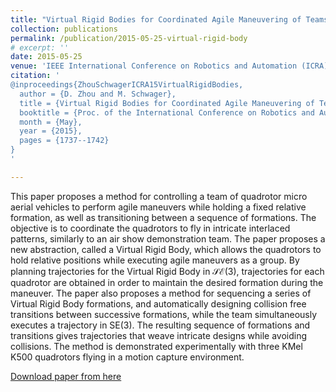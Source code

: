 ```yaml
---
title: "Virtual Rigid Bodies for Coordinated Agile Maneuvering of Teams of Micro Aerial Vehicles"
collection: publications
permalink: /publication/2015-05-25-virtual-rigid-body
# excerpt: ''
date: 2015-05-25
venue: 'IEEE International Conference on Robotics and Automation (ICRA)'
citation: '
@inproceedings{ZhouSchwagerICRA15VirtualRigidBodies,
  author = {D. Zhou and M. Schwager}, 
  title = {Virtual Rigid Bodies for Coordinated Agile Maneuvering of Teams of Micro Aerial Vehicles},
  booktitle = {Proc. of the International Conference on Robotics and Automation (ICRA 15)},
  month = {May},
  year = {2015},
  pages = {1737--1742}
}
'

---
```

This paper proposes a method for controlling a team of quadrotor micro aerial vehicles to perform agile maneuvers while holding a fixed relative formation, as well as transitioning between a sequence of formations. The objective is to coordinate the quadrotors to fly in intricate interlaced patterns, similarly to an air show demonstration team. The paper proposes a new abstraction, called a Virtual Rigid Body, which allows the quadrotors to hold relative positions while executing agile maneuvers as a group. By planning trajectories for the Virtual Rigid Body in $\mathcal{SE}(3)$, trajectories for each quadrotor are obtained in order to maintain the desired formation during the maneuver. The paper also proposes a method for sequencing a series of Virtual Rigid Body formations, and automatically designing collision free transitions between successive formations, while the team simultaneously executes a trajectory in SE(3). The resulting sequence of formations and transitions gives trajectories that weave intricate designs while avoiding collisions. The method is demonstrated experimentally with three KMel K500 quadrotors flying in a motion capture environment.

[Download paper from here](https://web.stanford.edu/~schwager/MyPapers/ZhouSchwagerICRA15VirtualRigidBodies.pdf)

